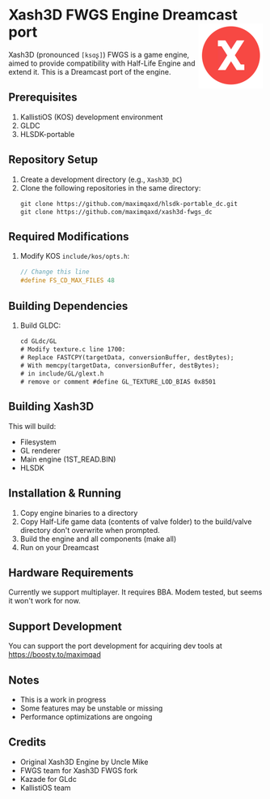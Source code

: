 # Xash3D FWGS Engine Dreamcast port <img align="right" width="128" height="128" src="https://github.com/FWGS/xash3d-fwgs/raw/master/game_launch/icon-xash-material.png" alt="Xash3D FWGS icon" />

Xash3D (pronounced `[ksɑʂ]`) FWGS is a game engine, aimed to provide compatibility with Half-Life Engine and extend it. This is a Dreamcast port of the engine.

## Prerequisites

1. KallistiOS (KOS) development environment
2. GLDC
3. HLSDK-portable 

## Repository Setup

1. Create a development directory (e.g., `Xash3D_DC`)
2. Clone the following repositories in the same directory:
   ```
   git clone https://github.com/maximqaxd/hlsdk-portable_dc.git
   git clone https://github.com/maximqaxd/xash3d-fwgs_dc
   ```

## Required Modifications

1. Modify KOS `include/kos/opts.h`:
   ```c
   // Change this line
   #define FS_CD_MAX_FILES 48
   ```

## Building Dependencies

1. Build GLDC:
    ```
   cd GLdc/GL
   # Modify texture.c line 1700:
   # Replace FASTCPY(targetData, conversionBuffer, destBytes);
   # With memcpy(targetData, conversionBuffer, destBytes);
   # in include/GL/glext.h
   # remove or comment #define GL_TEXTURE_LOD_BIAS 0x8501 
   ```

## Building Xash3D

This will build:
- Filesystem
- GL renderer
- Main engine (1ST_READ.BIN)
- HLSDK

## Installation & Running

1. Copy engine binaries to a directory
2. Copy Half-Life game data (contents of valve folder) to the build/valve directory don't overwrite when prompted.
3. Build the engine and all components (make all)
4. Run on your Dreamcast

## Hardware Requirements

Currently we support multiplayer. It requires BBA. Modem tested, but seems it won't work for now.

## Support Development

You can support the port development for acquiring dev tools at https://boosty.to/maximqad

## Notes

- This is a work in progress
- Some features may be unstable or missing
- Performance optimizations are ongoing

## Credits

- Original Xash3D Engine by Uncle Mike
- FWGS team for Xash3D FWGS fork
- Kazade for GLdc
- KallistiOS team
